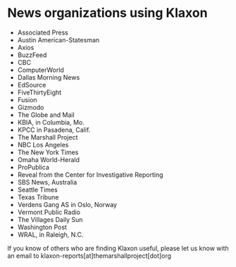 # News organizations using Klaxon

* Associated Press
* Austin American-Statesman
* Axios
* BuzzFeed
* CBC
* ComputerWorld
* Dallas Morning News
* EdSource
* FiveThirtyEight
* Fusion
* Gizmodo
* The Globe and Mail
* KBIA, in Columbia, Mo.
* KPCC in Pasadena, Calif.
* The Marshall Project
* NBC Los Angeles
* The New York Times
* Omaha World-Herald
* ProPublica
* Reveal from the Center for Investigative Reporting
* SBS News, Australia
* Seattle Times
* Texas Tribune
* Verdens Gang AS in Oslo, Norway
* Vermont Public Radio
* The Villages Daily Sun
* Washington Post
* WRAL, in Raleigh, N.C.

If you know of others who are finding Klaxon useful, please let us know with an email to klaxon-reports[at]themarshallproject[dot]org
